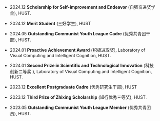 - 2024.12 <strong>Scholarship for Self-improvement and Endeavor</strong> (自强奋进奖学金), HUST.

- 2024.12 <strong>Merit Student</strong> (三好学生), HUST

- 2024.05 <strong>Outstanding Communist Youth League Cadre</strong> (优秀共青团干部), HUST.

- 2024.01 <strong>Proactive Achievement Award</strong> (积极进取奖), Laboratory of Visual Computing and Intelligent Cognition, HUST.

- 2024.01 <strong>Second Prize in Scientific and Technological Innovation</strong> (科技创新二等奖 ), Laboratory of Visual Computing and Intelligent Cognition, HUST.

- 2023.12 <strong>Excellent Postgraduate Cadre</strong> (优秀研究生干部), HUST

- 2023.12 <strong>Third Prize of Zhixing Scholarship</strong> (知行优秀三等奖), HUST.

- 2023.05 <strong>Outstanding Communist Youth League Member</strong> (优秀共青团员), HUST.

